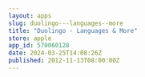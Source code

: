 ```yaml
---
layout: apps
slug: duolingo---languages--more
title: "Duolingo - Languages & More"
store: apple
app_id: 570060128
date: 2024-03-25T14:08:26Z
published: 2012-11-13T08:00:00Z
---
```


